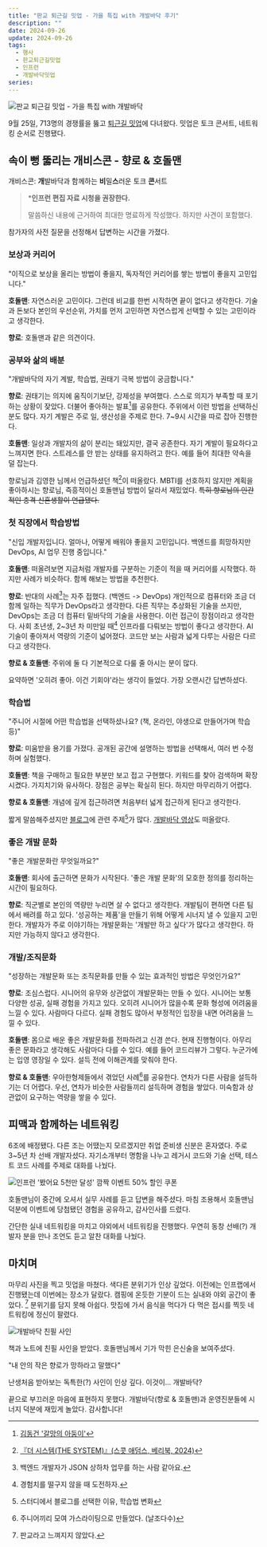 ```yaml
---
title: "판교 퇴근길 밋업 - 가을 특집 with 개발바닥 후기"
description: ""
date: 2024-09-26
update: 2024-09-26
tags:
  - 행사
  - 판교퇴근길밋업
  - 인프런
  - 개발바닥밋업
series: 
---
```


![판교 퇴근길 밋업 - 가을 특집 with 개발바닥](pangyo-evening-special-meet-up-with-devbadak.avif)

9월 25일, 713명의 경쟁률을 뚫고 [퇴근길 밋업](https://inf.run/XAak4)에 다녀왔다. 밋업은 토크 콘서트, 네트워킹 순서로 진행됐다.

## 속이 뻥 뚫리는 개비스콘 - 향로 & 호돌맨

개비스콘: **개**발바닥과 함께하는 **비**밀**스**러운 토크 **콘**서트

> ***인프런 편집 자료 시청을 권장한다.**
>
> 말씀하신 내용에 근거하여 최대한 명료하게 작성했다. 하지만 사견이 포함했다.

참가자의 사전 질문을 선정해서 답변하는 시간을 가졌다.

### 보상과 커리어

"이직으로 보상을 올리는 방법이 좋을지, 독자적인 커리어를 쌓는 방법이 좋을지 고민입니다."

**호돌맨**: 자연스러운 고민이다. 그런데 비교를 한번 시작하면 끝이 없다고 생각한다. 기술과 돈보다 본인의 우선순위, 가치를 먼저 고민하면 자연스럽게
선택할 수 있는 고민이라고 생각한다.

**향로**: 호돌맨과 같은 의견이다.

### 공부와 삶의 배분

"개발바닥의 자기 계발, 학습법, 권태기 극복 방법이 궁금합니다."

**향로**: 권태기는 의지에 움직이기보단, 강제성을 부여했다. 스스로 의지가 부족할 때 포기하는 상황이 잦았다. 더불어 좋아하는 발표[^1]를 공유한다.
주위에서 이런 방법을 선택하신 분도 많다. 자기 계발은 주로 일, 생산성을 주제로 한다. 7~9시 시간을 따로 잡아 진행한다.

**호돌맨**: 일상과 개발자의 삶이 분리는 돼있지만, 결국 공존한다. 자기 계발이 필요하다고 느껴지면 한다. 스트레스를 안 받는 상태를 유지하려고 한다.
예를 들어 최대한 약속을 덜 잡는다.

향로님과 김영한 님께서 언급하셨던 책[^2]이 떠올랐다. MBTI를 선호하지 않지만 계획을 좋아하시는 향로님, 즉흥적이신 호돌맨님 방법이 달라서 재밌었다.
~~특히 향로님의 인간적인 충격 신혼생활이 언급됐다.~~

### 첫 직장에서 학습방법

"신입 개발자입니다. 얼마나, 어떻게 배워야 좋을지 고민입니다. 백엔드를 희망하지만 DevOps, AI 업무 진행 중입니다."

**호돌맨**: 떠올려보면 지금처럼 개발자를 구분하는 기준이 적을 때 커리어를 시작했다. 하지만 사례가 비슷하다. 함께 해보는 방법을 추천한다.

**향로**: 반대의 사례[^3]는 자주 접했다. (백엔드 -> DevOps) 개인적으로 컴퓨터와 조금 더 함께 일하는 직무가 DevOps라고 생각한다. 다른 직무는
추상화된 기술을 쓰지만, DevOps는 조금 더 컴퓨터 밑바닥의 기술을 사용한다. 이런 접근이 장점이라고 생각한다. 사회 초년생, 2~3년 차 미만일 때[^4] 인프라를 다뤄보는 방법이 좋다고 생각한다.
AI 기술이 좋아져서 역량의 기준이 넓어졌다. 코드만 보는 사람과 넓게 다루는 사람은 다르다고 생각한다.

**향로 & 호돌맨**: 주위에 둘 다 기본적으로 다룰 줄 아시는 분이 많다.

요약하면 '오히려 좋아. 이건 기회야'라는 생각이 들었다. 가장 오랜시간 답변하셨다.

### 학습법

"주니어 시절에 어떤 학습법을 선택하셨나요? (책, 온라인, 야생으로 만들어가며 학습 등)"

**향로**: 미움받을 용기를 가졌다. 공개된 공간에 설명하는 방법을 선택해서, 여러 번 수정하며 실험했다.

**호돌맨**: 책을 구매하고 필요한 부분만 보고 접고 구현했다. 키워드를 찾아 검색하며 확장시켰다. 가지치기와 유사하다.
장점은 공부는 확실히 된다. 하지만 마무리하기 어렵다.

**향로 & 호돌맨**: 개념에 깊게 접근하려면 처음부터 넓게 접근하게 된다고 생각한다.

짧게 말씀해주셨지만 [블로그](https://jojoldu.tistory.com/)에 관련 주제[^5]가
많다. [개발바닥 영상](https://youtu.be/6gNMsjcH3oA?si=f8xIi5tMzh_pKN49)도 떠올랐다.

### 좋은 개발 문화

"좋은 개발문화란 무엇일까요?"

**호돌맨**: 회사에 출근하면 문화가 시작된다. '좋은 개발 문화'의 모호한 정의를 정리하는 시간이 필요하다.

**향로**: 직군별로 본인의 역량만 누리면 살 수 없다고 생각한다. 개발팀이 편하면 다른 팀에서 배려를 하고 있다.
'성공하는 제품'을 만들기 위해 어떻게 시너지 낼 수 있을지 고민한다. 개발자가 주로 이야기하는 개발문화는 '개발만 하고 싶다'가 많다고 생각한다.
하지만 가능하지 않다고 생각한다.

### 개발/조직문화

"성장하는 개발문화 또는 조직문화를 만들 수 있는 효과적인 방법은 무엇인가요?"

**향로**: 조심스럽다. 시니어의 유무와 상관없이 개발문화는 만들 수 있다. 시니어는 보통 다양한 성공, 실패 경험을 가지고 있다. 오히려 시니어가 많을수록 문화 형성에 어려움을 느낄 수 있다.
사람마다 다르다. 실패 경험도 많아서 부정적인 입장을 내면 어려움을 느낄 수 있다.

**호돌맨**: 몸으로 배운 좋은 개발문화를 전파하려고 신경 쓴다. 현재 진행형이다. 아무리 좋은 문화라고 생각해도 사람마다 다를 수 있다. 예를 들어 코드리뷰가 그렇다.
누군가에는 입영 영장일 수 있다. 설득 전에 이해관계를 맞춰야 한다.

**향로 & 호돌맨**: 우아한형제들에서 겪었던 사례[^6]를 공유한다. 연차가 다른 사람을 설득하기는 더 어렵다. 우선, 연차가 비슷한
사람들끼리 설득하며 경험을 쌓았다. 미숙함과 상관없이 요구하는 역량을 쌓을 수 있다.

## 피맥과 함께하는 네트워킹

6조에 배정됐다. 다른 조는 어땠는지 모르겠지만 취업 준비생 신분은 혼자였다. 주로 3~5년 차 선배 개발자셨다.
자기소개부터 명함을 나누고 레거시 코드와 기술 선택, 테스트 코드 사례를 주제로 대화를 나눴다.

![인프런 '봤어요 5천만 달성' 깜짝 이벤트 50% 할인 쿠폰](inflearn-event-winner.avif)

호돌맨님이 중간에 오셔서 실무 사례를 듣고 답변을 해주셨다. 마침 조용해서 호돌맨님 덕분에 이벤트에 당첨됐던 경험을 공유하고,
감사인사를 드렸다.

간단한 실내 네트워킹을 마치고 야외에서 네트워킹을 진행했다. 우연히 동창 선배(?) 개발자 분을 만나 조언도 듣고 알찬 대화를 나눴다.

## 마치며

마무리 사진을 찍고 밋업을 마쳤다. 색다른 분위기가 인상 깊었다. 이전에는 인프랩에서 진행됐는데 이번에는 장소가 달랐다.
캠핑에 온듯한 기분이 드는 실내와 야외 공간이 좋았다. [^7] 분위기를 담지 못해 아쉽다. 맛집에 가서 음식을 먹다가 다 먹은 접시를 찍듯 네트워킹에 정신이 팔렸다.

![개발바닥 친필 사인](autograph.avif)

책과 노트에 친필 사인을 받았다. 호돌맨님께서 기가 막힌 은신술을 보여주셨다.

"내 안의 작은 향로가 망하라고 말했다"

난생처음 받아보는 독특한(?) 사인이 인상 깊다. 이것이... 개발바닥?

끝으로 부끄러운 마음에 표현하지 못했다. 개발바닥(향로 & 호돌맨)과 운영진분들에 시너지 덕분에 재밌게 놀았다. 감사합니다!

[^1]: [김동건 '갈망의 아둥이'](https://www.slideshare.net/slideshow/ss-6097436/6097436)
[^2]: [『더 시스템(THE SYSTEM)』(스콧 애덤스, 베리북, 2024)](https://product.kyobobook.co.kr/detail/S000211656046)
[^3]: 백엔드 개발자가 JSON 상하차 업무를 하는 사람 같아요.
[^4]: 경험치를 떨구지 않을 때 도전하자.
[^5]: 스터디에서 블로그를 선택한 이유, 학습법 변화
[^6]: 주니어끼리 모여 가스라이팅으로 만들었다. (날조다수)
[^7]: 판교라고 느껴지지 않았다.
